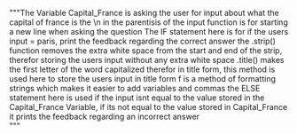 """The Variable Capital_France is asking the user for input about what the capital of france is
the \n in the parentisis of the input function is for starting a new line when asking the question
The IF statement here is for if the users input = paris, print the feedback regarding the correct answer
the .strip() function removes the extra white space from the start and end of the strip,
therefor storing the users input without any extra white space
.title() makes the first letter of the word capitalized therefor in title form,
this method is used here to store the users input in title form
f is a method of formatting strings which makes it easier to add variables and commas
the ELSE statement here is used if the input isnt equal to the value stored in the Capital_France Variable,
if its not equal to the value stored in Capital_France it prints the feedback regarding an incorrect answer  
"""